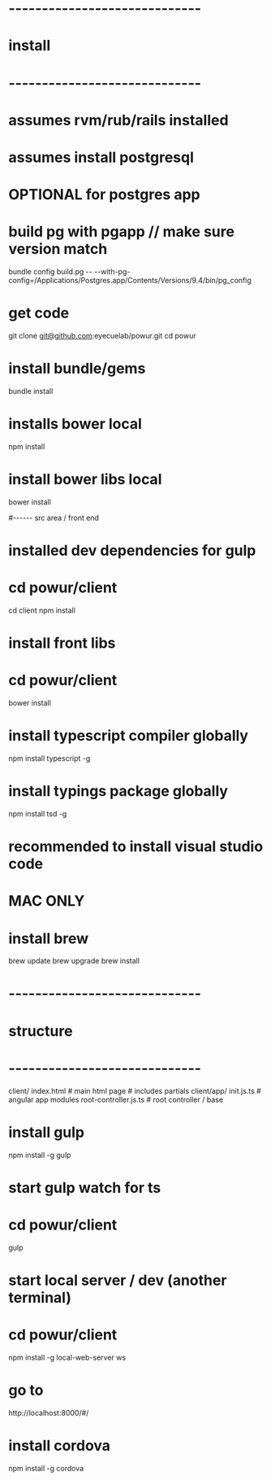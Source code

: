 # -----------------------------
# install
# -----------------------------

# assumes rvm/rub/rails installed

# assumes install postgresql

# OPTIONAL for postgres app
# build pg with pgapp // make sure version match
bundle config build.pg -- --with-pg-config=/Applications/Postgres.app/Contents/Versions/9.4/bin/pg_config

# get code
git clone git@github.com:eyecuelab/powur.git
cd powur

# install bundle/gems
bundle install

# installs bower local
npm install

# install bower libs local
bower install

#------ src area / front end

# installed dev dependencies for gulp
# cd powur/client
cd client
npm install

# install front libs
# cd powur/client
bower install

# install typescript compiler globally
npm install typescript -g

# install typings package globally
npm install tsd -g

# recommended to install visual studio code



# MAC ONLY
# install brew
brew update
brew upgrade
brew install 

# -----------------------------
# structure
# -----------------------------
client/
    index.html          # main html page # includes partials
client/app/
    init.js.ts          # angular app modules
    root-controller.js.ts       # root controller / base

# install gulp
npm install -g gulp

# start gulp watch for ts
# cd powur/client
gulp

# start local server / dev (another terminal)
# cd powur/client
npm install -g local-web-server
ws

# go to
http://localhost:8000/#/

# install cordova
npm install -g cordova
